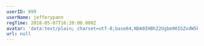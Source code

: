```yaml
---
userID: 999
userName: jefferypann
regTime: 2018-05-07T16:28:00.000Z
avatar: 'data:text/plain; charset=utf-8;base64,NDA0IHBhZ2Ugbm90IGZvdW5kCg=='
url: null
---
```



